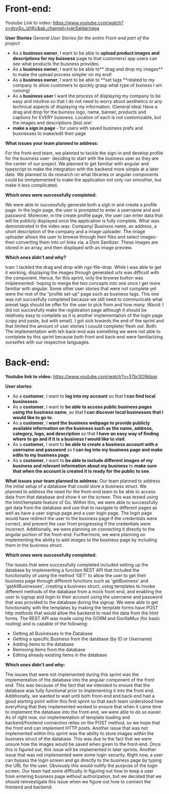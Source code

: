 # Front-end:

Youtube Link to video: https://www.youtube.com/watch?v=dvvSo_izhKc&ab_channel=IvanSaldarriaga

**User Stories**
_General User Stories for the entire Front-end part of the project_
- As a **business owner**, I want to be able to **upload product images and descriptions for my buisness** page to that customers/ app users can see what products the buisness provides.
- As a **business owner**, I want to be able to** drag and drop my images** to make the upload process simpler on my end!
- As a **business owner**, I want to be able to **set tags **related to my company to allow customers to quickly grasp what type of buiness I am running!
- As a **business user** I want the process of displaying my company to be easy and intuitive so that I do not need to worry about aesthetics or any technical aspects of displaying my information.
(General idea) Have a drag and drop for the buiness logo, name, banner, products and captions for EVERY buisness. Location of each is not customizable, but the images and descriptions (bio) are!
- **make a sign in page** - for users with saved business prefs and businesses to make/edit their page

**What issues your team planned to address:**

For the front-end team, we planned to tackle the sign-in and develop profile for the business user- deciding to start with the business user as they are the center of our project. We planned to get familiar with angular and typescript to make the integration with the backend more simple at a later date. We planned to do research on what libraries or angular components could be immplemented to make the application not only run smoother, but make it less complicated.

**Which ones were successfully completed:**

We were able to successfully generate both a sigh in and create a profile page. In the login page, the user is prompted to enter a username and and password. Moreover, in the create profile page, the user can enter data that will be publicly displayed once the application is fully complete. What was demonstrated in the video was: Company/ Business name, an address, a short description of the company and a image uploader. The image uploader allows the user to browse through their files and select images- then converting them into url links via. a Dom Sanitizer. These images are stored in an array, and then displayed with an image preview. 

**Which ones didn't and why?**

Ivan: I tackled the drag and drop with ngx-file-drop. While I was able to get it working, displaying the images through generated urls was difficult with the component. Hence, for this sprint, only the browse button was imlplemented- hoping to merge the two concepts into one once I get more familiar with angular. Some other user stories that were not complete yet were the rest of the "profile set-up" page such as business tags. This one was not succesfully completed because we still need to communicate what preset tags should be offer for the user to pick from and how many.
Wavid: I did not succesfully make the registration page although it should be relatively easy to complete as it is another implementation of the login page (copy and paste, but with email). I got sick towards the end of the sprint and that limited the amount of user stories I couuld complete/ flesh out.
Both: The implementation with teh back-end was something we were not able to comlplete by this sprint because both front and back-end were familiarizing ourselfes with our respective languages.




# Back-end:

**Youtube link to video:** https://www.youtube.com/watch?v=57br3O9kbqs

**User stories**:
- As a **customer**, I want to **log into my account** so that **I can find local businesses**.
- As a **customer**, I want to **be able to access public business pages using the business name**, so that **I can discover local businesses that I would  like to go to**.
- As a **customer**, I **want the business webpage to provide publicly available information on the business such as the name, address, category, logo, and  description** so that **I have an easy way of finding where to go and if it is a business I would like to visit**.
- As a **customer,** I want to **be able to create a business account with a username and password** so **I can log into my business page and make edits to my business page**.
- As a **customer**, I want to **be able to include different images of my business and relevant information about my business** to **make sure that when   the account is created it is ready for the public to see**.


**What issues your team planned to address:**
Our team planned to address the initial setup of a database that could store a business struct. We planned to address the need for the front-end team to be able to access data from that database and show it on the screen. This was tested using the html/template feature of Go. Within this, we were able to successfully get data from the database and use that to navigate to different pages as well as have a user signup page and a user login page. The login page would have redirect the user to the business page if the credentials were correct, and prevent the user from progressing if the credentials were incorrect. Additionally, we were planning on connecting it directly to the angular portion of the front-end. Furthermore, we were planning on implementing the ability to add images to the business page by including them in the business struct.

**Which ones were successfully completed:**

The issues that were successfully completed included setting up the database by implementing a function REST API that included the functionality of using the method 'GET' to allow the user to get their business page through different functions such as 'getBusiness' and 'getAllBusinesses', creating a business struct, using templates to invoke different methods of the database from a mock front-end, and enabling the user to signup and login to their account using the username and password that was provided to the database during the signup. We were able to get functionality with the templates by making the template forms have POST http methods that would allow the backend to read the data from the html forms.  The REST API was made using the GORM and GorillaMux (for basic routing) and is capable of the following: 
* Getting all Businesses in the Database
* Getting a specific Business from the database (by ID or Username) 
* Adding items to the database
* Removing items from the database
* Editing already existing items in the database


**Which ones didn't and why:**

The issues that were not implemented during this sprint was the implementation of the database into the angular component of the front end. This was because of the fact that we intended to ensure that the database was fully functional prior to implementing it into the front end. Additionally, we wanted to wait until both front-end and back-end had a good starting point within this first sprint so that each team understood how everything that they implemented worked to ensure that when it came time to implement the database into the front-end, we were able to do so easier. As of right now, our implementation of template loading and backend/frontend connection relies on the POST method, so we hope that the front end can implement HTTP posts. Another issue that was not implemented within this sprint was the ability to store images within the business struct of the database. This was due to the fact that we were unsure how the images would be saved when given to the front-end. Once this is figured out, this issue will be implemented in later sprints. Another issue that was not implemented were some login security. Right now, a user can bypass the login screen and go directly to the business page by typing the URL for the user. Obviously this would nullify the purpose of the login screen. Our team had some difficulty in figuring out how to keep a user from entering business page without authorization, but we decided that we should reinvestigate this issue when we figure out how to connect the frontend and backend. 
